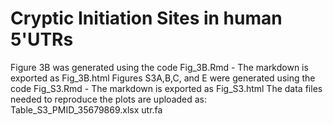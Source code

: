 # Cryptic Initiation Sites in human 5'UTRs

Figure 3B was generated using the code Fig_3B.Rmd - The markdown is exported as Fig_3B.html
Figures S3A,B,C, and E were generated using the code Fig_S3.Rmd - The markdown is exported as Fig_S3.html
The data files needed to reproduce the plots are uploaded as:
Table_S3_PMID_35679869.xlsx
utr.fa
